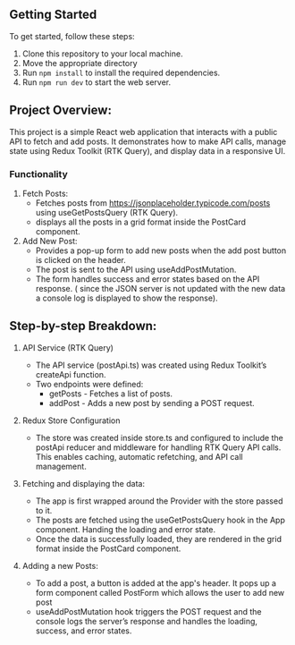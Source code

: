 ## Getting Started

To get started, follow these steps:

1. Clone this repository to your local machine.
2. Move the appropriate directory
3. Run `npm install` to install the required dependencies.
4. Run `npm run dev` to start the web server.

## Project Overview:

This project is a simple React web application that interacts with a public API to fetch and add posts. It demonstrates how to make API calls, manage state using Redux Toolkit (RTK Query), and display data in a responsive UI.

### Functionality

1. Fetch Posts:
   - Fetches posts from https://jsonplaceholder.typicode.com/posts using useGetPostsQuery (RTK Query).
   - displays all the posts in a grid format inside the PostCard component.
2. Add New Post:
   - Provides a pop-up form to add new posts when the add post button is clicked on the header.
   - The post is sent to the API using useAddPostMutation.
   - The form handles success and error states based on the API response. ( since the JSON server is not updated with the new data a console log is displayed to show the response).

## Step-by-step Breakdown:

1. API Service (RTK Query)

   - The API service (postApi.ts) was created using Redux Toolkit’s createApi function.
   - Two endpoints were defined:
     - getPosts - Fetches a list of posts.
     - addPost - Adds a new post by sending a POST request.

2. Redux Store Configuration

   - The store was created inside store.ts and configured to include the postApi reducer and middleware for handling RTK Query API calls. This enables caching, automatic refetching, and API call management.

3. Fetching and displaying the data:

   - The app is first wrapped around the Provider with the store passed to it.
   - The posts are fetched using the useGetPostsQuery hook in the App component. Handing the loading and error state.
   - Once the data is successfully loaded, they are rendered in the grid format inside the PostCard component.

4. Adding a new Posts:
   - To add a post, a button is added at the app's header. It pops up a form component called PostForm which allows the user to add new post
   - useAddPostMutation hook triggers the POST request and the console logs the server’s response and handles the loading, success, and error states.
